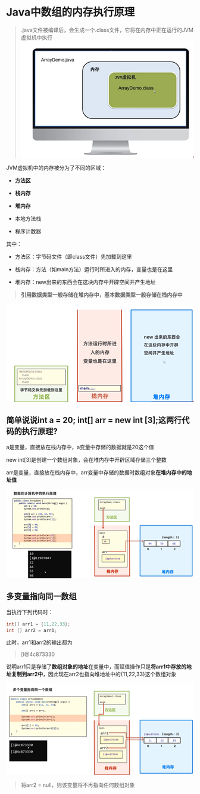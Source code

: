 # Java中数组的内存执行原理
>.java文件被编译后，会生成一个.class文件，它将在内存中正在运行的JVM虚拟机中执行
![](images/2024-02-14-17-39-50.png)

JVM虚拟机中的内存被分为了不同的区域：
* **方法区**

* **栈内存**

* **堆内存**

* 本地方法栈

* 程序计数器


其中：
* 方法区：字节码文件（即class文件）先加载到这里

* 栈内存：方法（如main方法）运行时所进入的内存，变量也是在这里

* 堆内存：new出来的东西会在这块内存中开辟空间并产生地址

>**引用数据类型一般存储在堆内存中，基本数据类型一般存储在栈内存中** 

![](images/2024-02-14-17-44-16.png)

## 简单说说int a = 20; int[] arr = new int [3];这两行代码的执行原理?

a是变量，直接放在栈内存中，a变量中存储的数据就是20这个值

new int[3]是创建一个数组对象，会在堆内存中开辟区域存储三个整数

arr是变量，直接放在栈内存中，arr变量中存储的数据时数组对象**在堆内存中的地址值**

![](images/2024-02-14-17-48-26.png)

## 多变量指向同一数组

当执行下列代码时：
```java
int[] arr1 = {11,22,33};
int [] arr2 = arr1;
```
此时，arr1和arr2的输出都为
>[I@4c873330

说明arr1只是存储了**数组对象的地址**在变量中，而赋值操作只是**将arr1中存放的地址复制到arr2中**，因此现在arr2也指向堆地址中的{11,22,33}这个数组对象

![](images/2024-02-14-18-06-59.png)

>将arr2 = null，则该变量将不再指向任何数组对象